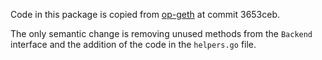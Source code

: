Code in this package is copied from [op-geth](https://github.com/ethereum-optimism/op-geth/blob/optimism/internal/ethapi/api.go) at commit 3653ceb.

The only semantic change is removing unused methods from the `Backend` interface and the addition of the code in the `helpers.go` file.

